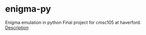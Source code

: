 # enigma-py
Enigma emulation in python
Final project for cmsc105 at haverford. <a href="http://ww3.haverford.edu/computerscience/courses/cmsc106/project.html">Description</a>
